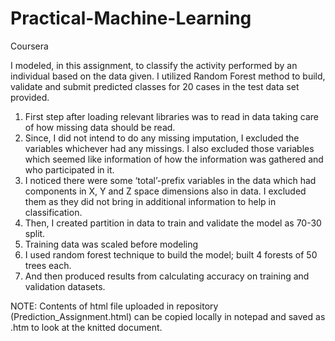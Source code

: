 # Practical-Machine-Learning
Coursera

I modeled, in this assignment, to classify the activity performed by an individual based on the data given. I utilized Random Forest method to build, validate and submit predicted classes for 20 cases in the test data set provided.

1.	First step after loading relevant libraries was to read in data taking care of how missing data should be read.
2.	Since, I did not intend to do any missing imputation, I excluded the variables whichever had any missings. I also excluded those variables which seemed like information of how the information was gathered and who participated in it.
3.	I noticed there were some ‘total’-prefix variables in the data which had components in X, Y and Z space dimensions also in data. I excluded them as they did not bring in additional information to help in classification.
4.	Then, I created partition in data to train and validate the model as 70-30 split.
5.	Training data was scaled before modeling
6.	I used random forest technique to build the model; built 4 forests of 50 trees each.
7.	And then produced results from calculating accuracy on training and validation datasets.

NOTE: Contents of html file uploaded in repository (Prediction_Assignment.html) can be copied locally in notepad and saved as .htm to look at the knitted document. 	



